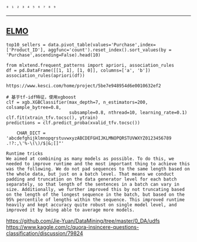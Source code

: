`⁰ ¹ ² ³ ⁴ ⁵ ⁶ ⁷ ⁸ ⁹`

---
[ELMO][1]
---
```
top10_sellers = data.pivot_table(values='Purchase',index=['Product_ID'], aggfunc='count').reset_index().sort_values(by = 'Purchase',ascending=False).head(10)

from mlxtend.frequent_patterns import apriori, association_rules
df = pd.DataFrame([[1, 1], [1, 0]], columns=['a', 'b'])
association_rules(apriori(df))

https://www.kesci.com/home/project/5be7e948954d6e0010632ef2
```

```
# 基于tf-idf特征，使用xgboost
clf = xgb.XGBClassifier(max_depth=7, n_estimators=200, colsample_bytree=0.8, 
                        subsample=0.8, nthread=10, learning_rate=0.1)
clf.fit(xtrain_tfv.tocsc(), ytrain)
predictions = clf.predict_proba(xvalid_tfv.tocsc())

    CHAR_DICT = 'abcdefghijklmnopqrstuvwxyzABCDEFGHIJKLMNOPQRSTUVWXYZ0123456789 .!?:,\'%-\(\)/$|&;[]"'

```

```
Runtime tricks
We aimed at combining as many models as possible. To do this, we needed to improve runtime and the most important thing to achieve this was the following. We do not pad sequences to the same length based on the whole data, but just on a batch level. That means we conduct padding and truncation on the data generator level for each batch separately, so that length of the sentences in a batch can vary in size. Additionally, we further improved this by not truncating based on the length of the longest sequence in the batch, but based on the 95% percentile of lengths within the sequence. This improved runtime heavily and kept accuracy quite robust on single model level, and improved it by being able to average more models.
```

[1]: https://blog.csdn.net/sinat_26917383/article/details/81913790

https://github.com/Jie-Yuan/DataMining/tree/master/0_DA/udfs
https://www.kaggle.com/c/quora-insincere-questions-classification/discussion/79824
